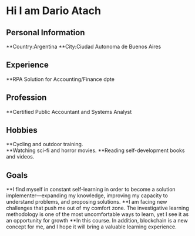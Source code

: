 # Hi I am Dario Atach

## Personal Information

**Country:Argentina
**City:Ciudad Autonoma de Buenos Aires

## Experience 

**RPA Solution for Accounting/Finance dpte

## Profession

**Certified Public Accountant and Systems Analyst


## Hobbies
**Cycling and outdoor training.  
**Watching sci-fi and horror movies.
**Reading self-development books and videos.

## Goals

**I find myself in constant self-learning in order to become a solution implementer—expanding my knowledge, improving my capacity to understand problems, and proposing solutions. 
**I am facing new challenges that push me out of my comfort zone. The investigative learning methodology is one of the most uncomfortable ways to learn, yet I see it as an opportunity for growth **In this course. In addition, blockchain is a new concept for me, and I hope it will bring a valuable learning experience.


